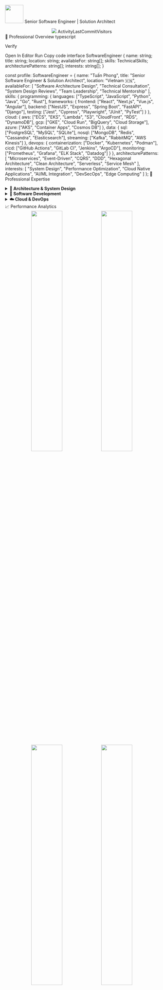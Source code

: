 <img src="https://media.giphy.com/media/v1.Y2lkPTc5MGI3NjExcDI5NHl2Y2JwbGt0M2t1OW5yOWRxYjY4Ynh6Y245amdxc2QyaXFpbyZlcD12MV9pbnRlcm5hbF9naWZzX2dpZklkJmN0PWc/CDZwopbecAbIc/giphy.gif" width="60"> Senior Software Engineer | Solution Architect
<div align="center"> <img src="https://capsule-render.vercel.app/api?type=waving&color=gradient&customColorList=12,14,16,18,20&height=150&section=header&text=Tuấn%20Phong&fontSize=50&fontAlignY=35&desc=Building%20the%20Future%20of%20Technology&descAlignY=55&animation=fadeIn"/>
ActivityLastCommitVisitors

</div>
💼 Professional Overview
typescript

Verify

Open In Editor
Run
Copy code
interface SoftwareEngineer {
  name: string;
  title: string;
  location: string;
  availableFor: string[];
  skills: TechnicalSkills;
  architecturePatterns: string[];
  interests: string[];
}

const profile: SoftwareEngineer = {
  name: "Tuấn Phong",
  title: "Senior Software Engineer & Solution Architect",
  location: "Vietnam 🇻🇳",
  availableFor: [
    "Software Architecture Design",
    "Technical Consultation",
    "System Design Reviews",
    "Team Leadership",
    "Technical Mentorship"
  ],
  skills: {
    programming: {
      languages: ["TypeScript", "JavaScript", "Python", "Java", "Go", "Rust"],
      frameworks: {
        frontend: ["React", "Next.js", "Vue.js", "Angular"],
        backend: ["NestJS", "Express", "Spring Boot", "FastAPI", "Django"],
        testing: ["Jest", "Cypress", "Playwright", "JUnit", "PyTest"]
      }
    },
    cloud: {
      aws: ["ECS", "EKS", "Lambda", "S3", "CloudFront", "RDS", "DynamoDB"],
      gcp: ["GKE", "Cloud Run", "BigQuery", "Cloud Storage"],
      azure: ["AKS", "Container Apps", "Cosmos DB"]
    },
    data: {
      sql: ["PostgreSQL", "MySQL", "SQLite"],
      nosql: ["MongoDB", "Redis", "Cassandra", "Elasticsearch"],
      streaming: ["Kafka", "RabbitMQ", "AWS Kinesis"]
    },
    devops: {
      containerization: ["Docker", "Kubernetes", "Podman"],
      cicd: ["GitHub Actions", "GitLab CI", "Jenkins", "ArgoCD"],
      monitoring: ["Prometheus", "Grafana", "ELK Stack", "Datadog"]
    }
  },
  architecturePatterns: [
    "Microservices",
    "Event-Driven",
    "CQRS",
    "DDD",
    "Hexagonal Architecture",
    "Clean Architecture",
    "Serverless",
    "Service Mesh"
  ],
  interests: [
    "System Design",
    "Performance Optimization",
    "Cloud Native Applications",
    "AI/ML Integration",
    "DevSecOps",
    "Edge Computing"
  ]
};
🎯 Professional Expertise
<details> <summary><b>🌟 Architecture & System Design</b></summary>
Design Patterns & Principles
Architecture Patterns

Microservices Architecture
Event-Driven Architecture
Layered Architecture
Hexagonal Architecture
CQRS & Event Sourcing
Design Principles

SOLID Principles
Design Patterns (Creational, Structural, Behavioral)
Domain-Driven Design
Test-Driven Development
Behavior-Driven Development
System Design
Scalability

Horizontal & Vertical Scaling
Load Balancing Strategies
Caching Mechanisms
Database Sharding
Reliability

High Availability Design
Fault Tolerance
Disaster Recovery
Circuit Breaker Pattern
Performance

Performance Optimization
Latency Reduction
Resource Management
Bottleneck Analysis
</details> <details> <summary><b>🚀 Software Development</b></summary>
Frontend Development
mermaid

Verify

Open In Editor
Run
Copy code
mindmap
  root((Frontend))
    Core
      React
      Next.js
      Vue.js
      Angular
    State Management
      Redux
      Zustand
      MobX
      Pinia
    Testing
      Jest
      Cypress
      Playwright
      Vitest
    Build Tools
      Webpack
      Vite
      Rollup
      esbuild
Backend Development
mermaid

Verify

Open In Editor
Run
Copy code
mindmap
  root((Backend))
    Node.js
      Express
      NestJS
      Fastify
    Python
      Django
      FastAPI
      Flask
    Java
      Spring Boot
      Quarkus
      Micronaut
    Databases
      PostgreSQL
      MongoDB
      Redis
      Elasticsearch
</details> <details> <summary><b>☁️ Cloud & DevOps</b></summary>
Infrastructure as Code
Tools & Platforms
yaml

Verify

Open In Editor
Run
Copy code
Terraform:
  - AWS Infrastructure
  - Multi-Cloud Setup
  - State Management

Ansible:
  - Configuration Management
  - Automation
  - Deployment

CloudFormation:
  - AWS Native IaC
  - Stack Management
CI/CD Pipeline
mermaid

Verify

Open In Editor
Run
Copy code
graph LR
    A[Code] -->|Commit| B[Build]
    B -->|Test| C[Quality Gate]
    C -->|Pass| D[Deploy Staging]
    D -->|Approval| E[Deploy Production]
    E -->|Monitor| F[Feedback]
    F -->|Iterate| A
Monitoring & Observability
Stack
Prometheus + Grafana
ELK Stack
Datadog
New Relic
</details>
📈 Performance Analytics
<div align="center"> <img width="45%" src="https://github-readme-stats.vercel.app/api?username=hoangtuanphong1a&show_icons=true&theme=transparent&hide_border=true&title_color=54A6FF&icon_color=54A6FF&text_color=ffffff" /> <img width="45%" src="https://github-readme-streak-stats.herokuapp.com?user=hoangtuanphong1a&theme=transparent&hide_border=true&stroke=54A6FF&ring=54A6FF&fire=54A6FF&currStreakNum=FFFFFF&currStreakLabel=54A6FF" /> </div> <div align="center"> <img width="45%" src="https://github-readme-stats.vercel.app/api/top-langs/?username=hoangtuanphong1a&layout=compact&theme=transparent&hide_border=true&title_color=54A6FF&text_color=ffffff" /> <img width="45%" src="https://github-contributor-stats.vercel.app/api?username=hoangtuanphong1a&combine_all_yearly_contributions=true&hide_border=true&theme=transparent&title_color=54A6FF&text_color=ffffff" /> </div>
🏗️ System Architecture Portfolio
<table> <tr> <td width="50%"> <img src="https://raw.githubusercontent.com/hoangtuanphong1a/hoangtuanphong1a/main/assets/system-design.png" alt="System Design"> <br> <p align="center"> <a href="https://github.com/hoangtuanphong1a/system-design-portfolio">Microservices Architecture</a> <br> <a href="https://github.com/hoangtuanphong1a/system-design-portfolio/stargazers"> <img src="https://img.shields.io/github/stars/hoangtuanphong1a/system-design-portfolio?style=flat-square&color=54A6FF"> </a> <a href="https://github.com/hoangtuanphong1a/system-design-portfolio/network/members"> <img src="https://img.shields.io/github/forks/hoangtuanphong1a/system-design-portfolio?style=flat-square&color=54A6FF"> </a> </p> </td> <td width="50%"> <img src="https://raw.githubusercontent.com/hoangtuanphong1a/hoangtuanphong1a/main/assets/cloud-architecture.png" alt="Cloud Architecture"> <br> <p align="center"> <a href="https://github.com/hoangtuanphong1a/cloud-architecture-examples">Cloud Native Solutions</a> <br> <a href="https://github.com/hoangtuanphong1a/cloud-architecture-examples/stargazers"> <img src="https://img.shields.io/github/stars/hoangtuanphong1a/cloud-architecture-examples?style=flat-square&color=54A6FF"> </a> <a href="https://github.com/hoangtuanphong1a/cloud-architecture-examples/network/members"> <img src="https://img.shields.io/github/forks/hoangtuanphong1a/cloud-architecture-examples?style=flat-square&color=54A6FF"> </a> </p> </td> </tr> </table>
📚 Technical Publications
<details> <summary><b>Recent Technical Articles</b></summary>
System Design Series
Designing a Scalable Microservices Architecture
Implementing Event-Driven Systems with Apache Kafka
Building Resilient Cloud Native Applications
Architecture Patterns
CQRS and Event Sourcing in Practice
Clean Architecture with TypeScript
Domain-Driven Design in Microservices
Performance Optimization
Frontend Performance Optimization Techniques
Database Query Optimization Strategies
Kubernetes Performance Tuning
</details>
🎓 Certifications & Training
mermaid

Verify

Open In Editor
Run
Copy code
gantt
    title Professional Certifications Timeline
    dateFormat  YYYY-MM
    section AWS
    AWS Solutions Architect Professional     :2024-01, 2026-01
    AWS DevOps Engineer Professional        :2023-07, 2025-07
    section Cloud Native
    CKA (Kubernetes Administrator)          :2023-04, 2025-04
    CKAD (Kubernetes Developer)             :2023-01, 2025-01
    section Security
    Security+ Certification                 :2022-07, 2025-07
    section Development
    Spring Professional                     :2022-01, 2024-01
🌐 Professional Network
<div align="center">
PortfolioLinkedInGitHubMediumDev.to

</div> <div align="center"> <img src="https://capsule-render.vercel.app/api?type=waving&color=gradient&customColorList=12,14,16,18,20&height=100&section=footer"/> </div> tạo cho tôi thêm mấy kiểu mẫu profile nữa hảy code chung 1 chỗ để tôi sao chép
BLACKBOXAI

Certainly! Below are several different profile templates that you can use as a base for your own profile. Each template has a unique style and structure, allowing you to choose one that best fits your personality and professional branding.

Profile Template 1: Minimalist Style
markdown

Verify

Open In Editor
Run
Copy code
# <img src="https://media.giphy.com/media/v1.Y2lkPTc5MGI3NjExcDI5NHl2Y2JwbGt0M2t1OW5yOWRxYjY4Ynh6Y245amdxc2QyaXFpbyZlcD12MV9pbnRlcm5hbF9naWZzX2dpZklkJmN0PWc/CDZwopbecAbIc/giphy.gif" width="60"> Senior Software Engineer

<div align="center">
  <img src="https://capsule-render.vercel.app/api?type=waving&color=gradient&height=150&section=header&text=Tuấn%20Phong&fontSize=50&desc=Building%20the%20Future%20of%20Technology&descAlignY=55&animation=fadeIn"/>
</div>

## 💼 About Me
I am a **Senior Software Engineer** with a passion for building scalable applications. I specialize in **TypeScript**, **Python**, and **Cloud Technologies**.

### Skills
- **Languages**: TypeScript, Python, Java
- **Frameworks**: React, Node.js, Django
- **Cloud**: AWS, GCP
- **DevOps**: Docker, Kubernetes

## 📈 GitHub Stats
<div align="center">
  <img width="45%" src="https://github-readme-stats.vercel.app/api?username=hoangtuanphong1a&show_icons=true&theme=transparent" />
</div>

## 🌐 Connect with Me
[![LinkedIn](https://img.shields.io/badge/LinkedIn-54A6FF?style=for-the-badge&logo=linkedin&logoColor=white)](https://linkedin.com/in/yourprofile)
[![GitHub](https://img.shields.io/badge/GitHub-54A6FF?style=for-the-badge&logo=github&logoColor=white)](https://github.com/hoangtuanphong1a)
Profile Template 2: Detailed Overview
markdown

Verify

Open In Editor
Run
Copy code
# <img src="https://media.giphy.com/media/v1.Y2lkPTc5MGI3NjExcDI5NHl2Y2JwbGt0M2t1OW5yOWRxYjY4Ynh6Y245amdxc2QyaXFpbyZlcD12MV9pbnRlcm5hbF9naWZzX2dpZklkJmN0PWc/CDZwopbecAbIc/giphy.gif" width="60"> Senior Software Engineer | Solution Architect

<div align="center">
  <img src="https://capsule-render.vercel.app/api?type=waving&color=gradient&height=150&section=header&text=Tuấn%20Phong&fontSize=50&desc=Building%20the%20Future%20of%20Technology&descAlignY=55&animation=fadeIn"/>
</div>

## 💼 Professional Overview
I am a **Senior Software Engineer** with expertise in **Solution Architecture**. I have a strong background in building scalable applications and leading technical teams.

### Skills
- **Programming Languages**: TypeScript, JavaScript, Python
- **Frameworks**: React, NestJS, Django
- **Cloud Services**: AWS, Azure
- **DevOps Tools**: Docker, Kubernetes, GitHub Actions

## 🎯 Current Focus
- **Learning**: AI/ML Integration, Cloud Native Applications
- **Projects**: Contributing to Open Source, Building Microservices

## 📈 GitHub Stats
<div align="center">
  <img width="45%" src="https://github-readme-stats.vercel.app/api?username=hoangtuanphong1a&show_icons=true&theme=transparent" />
  <img width="45%" src="https://github-readme-streak-stats.herokuapp.com?user=hoangtuanphong1a&theme=transparent" />
</div>

## 🌐 Connect with Me
[![LinkedIn](https://img.shields.io/badge/LinkedIn-54A6FF?style=for-the-badge&logo=linkedin&logoColor=white)](https://linkedin.com/in/yourprofile)
[![GitHub](https://img.shields.io/badge/GitHub-54A6FF?style=for-the-badge&logo=github&logoColor=white)](https://github.com/hoangtuanphong1a)
``
